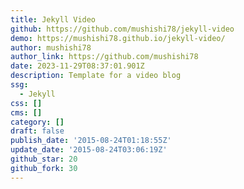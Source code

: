 ```yaml
---
title: Jekyll Video
github: https://github.com/mushishi78/jekyll-video
demo: https://mushishi78.github.io/jekyll-video/
author: mushishi78
author_link: https://github.com/mushishi78
date: 2023-11-29T08:37:01.901Z
description: Template for a video blog
ssg:
  - Jekyll
css: []
cms: []
category: []
draft: false
publish_date: '2015-08-24T01:18:55Z'
update_date: '2015-08-24T03:06:19Z'
github_star: 20
github_fork: 30
---
```

